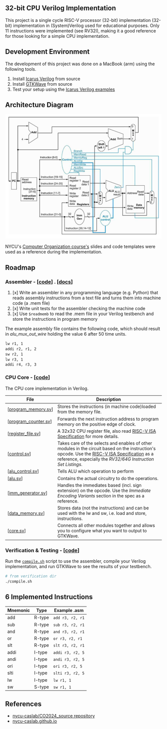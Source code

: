## 32-bit CPU Verilog Implementation

This project is a single cycle RISC-V processor (32-bit) implementation (32-bit) implementation in (System)Verilog used for educational purposes. Only 11 instructions were implemented (see RV32I), making it a good reference for those looking for a simple CPU implementation.

## Development Environment 

The development of this project was done on a MacBook (arm) using the following tools.

1. Install [Icarus Verilog](https://github.com/steveicarus/iverilog) from source
2. Install [GTKWave](https://github.com/gtkwave/gtkwave) from source
3. Test your setup using the [Icarus Verilog examples](https://steveicarus.github.io/iverilog/usage/gtkwave.html)

## Architecture Diagram

<p align="center">
<img src="./docs/resources/diagram.png" width="600"/>
</p>

NYCU's [Computer Organization course's](https://people.cs.nycu.edu.tw/~ttyeh/course/2024_Spring/CS10014/outline.html) slides and code templates were used as a reference during the implementation.

## Roadmap

### Assembler - [[code](./src/assembler/)] . [[docs](./docs/assembler.md)]

1. [x] Write an assembler in any programming language (e.g. Python) that reads assembly instructions from a text file and turns them into machine code (a .mem file) 
2. [x] Write unit tests for the assembler checking the machine code
3. [x] Use `$readmemb` to read the .mem file in your Verilog testbench and store the instructions in program memory

The example assembly file contains the following code, which should result in *alu_mux_out_wire* holding the value 6 after 50 time units.

```sh
lw r1, 1
addi r2, r1, 2 
sw r2, 1
lw r3, 1
addi r4, r3, 3
```

### CPU Core - [[code](./src/core/)]

The CPU core implementation in Verilog.

| File  | Description | 
| ------------- | --------------| 
|    [[program_memory.sv](./src/core/program_memory.sv)]       |  Stores the instructions (in machine code)loaded from the memory file. | 
|    [[program_counter.sv](./src/core/program_counter.sv)]     |  Forwards the next instruction address to program memory on the positive edge of clock. | 
|    [[register_file.sv](./src/core/register_file.sv)]     | A 32x32 CPU register file, also read [RISC-V ISA Specification](https://riscv.org/technical/specifications/) for more details.  | 
|    [[control.sv](./src/core/control.sv)]     | Takes care of the selects and enables of other modules in the circuit based on the instruction's opcode. Use the [RISC-V ISA Specification](https://riscv.org/technical/specifications/) as a reference, especially the *RV32/64G Instruction Set Listings*. | 
|     [[alu_control.sv](./src/core/alu_control.sv)]  | Tells ALU which operation to perform | 
|      [[alu.sv](./src/core/alu.sv)]   |  Contains the actual circuitry to do the operations. | 
|       [[imm_generator.sv](./src/core/imm_generator.sv)]  | Handles the immediates based (incl. sign extension) on the opcode. Use the *Immediate Encoding Variants* section in the spec as a reference. | 
|    [[data_memory.sv](./src/core/data_memory.sv)]     |  Stores data (not the instructions) and can be used with the lw and sw, i.e. load and store, instructions. | 
|     [[core.sv](./src/core/core.sv)]    |  Connects all other modules together and allows you to configure what you want to output to GTKWave. | 

### Verification & Testing - [[code](./src/verifcation/)]

Run the  [`compile.sh`](./src/verifcation/compile.sh) script to use the assembler, compile your Verilog implementation, and run GTKWave to see the results of your testbench.

```sh
# from verification dir
./compile.sh
```

## 6 Implemented Instructions

| Mnemonic      | Type          | Example .asm   |
| ------------- | --------------|----------------|
|    add        |  R-type       | `add r3, r2, r1` |
|    sub        |  R-type       | `sub r3, r2, r1` |
|    and        |  R-type       | `and r3, r2, r1` |
|    or         |  R-type       | `or r3, r2, r1`  |
|    slt        |  R-type       | `slt r3, r2, r1` |
|    addi       |  I-type       | `addi r3, r2, 5` |
|    andi       |  I-type       | `andi r3, r2, 5` |
|    ori        |  I-type       | `ori r3, r2, 5`  |
|    slti       |  I-type       | `slti r3, r2, 5` |
|    lw         |  I-type       | `lw r1, 1`       |
|    sw         |  S-type       | `sw r1, 1`       |

## References

- [nycu-caslab/CO2024_source repository](https://github.com/nycu-caslab/CO2024_source/tree/main)
- [nycu-caslab.github.io](https://nycu-caslab.github.io/CO2024/index.html)
